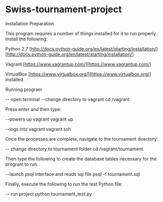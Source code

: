 # Swiss-tournament-project


Installation Preparation

This program requires a number of things installed for it to run properly. Install the following:

Python 2.7 [http://docs.python-guide.org/en/latest/starting/installation/][http://docs.python-guide.org/en/latest/starting/installation/]

Vagrant [https://www.vagrantup.com/][https://www.vagrantup.com/]

VirtualBox [https://www.virtualbox.org/][https://www.virtualbox.org/] installed.



Running program

-- open terminal
--change directory to vagrant
cd /vagrant

Press enter and then type:

--powers up vagrant
vagrant up

--logs into vagrant
vagrant ssh

Once the processes are complete, navigate to the tournament directory:

-- change directory to tournament folder
cd /vagrant/tournament

Then type the following to create the database tables necessary for the program to run.

--launch psql interface and reads sql file
psql -f tournament.sql
 
Finally, execute the following to run the test Python file:

-- run project
python tournament_test.py
